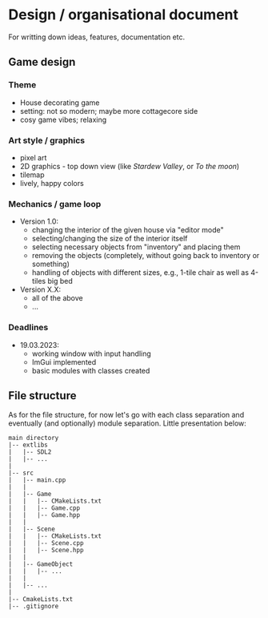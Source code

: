 # Design / organisational document
For writting down ideas, features, documentation etc.

## Game design
### Theme
- House decorating game
- setting: not so modern; maybe more cottagecore side
- cosy game vibes; relaxing

### Art style / graphics
- pixel art
- 2D graphics - top down view (like _Stardew Valley_, or _To the moon_)
- tilemap
- lively, happy colors

### Mechanics / game loop
- Version 1.0:
  - changing the interior of the given house via "editor mode"
  - selecting/changing the size of the interior itself
  - selecting necessary objects from "inventory" and placing them
  - removing the objects (completely, without going back to inventory or something)
  - handling of objects with different sizes, e.g., 1-tile chair as well as 4-tiles big bed
- Version X.X:
  - all of the above
  - ...

### Deadlines
- 19.03.2023:
  - working window with input handling
  - ImGui implemented
  - basic modules with classes created

## File structure
As for the file structure, for now let's go with each class separation and eventually (and optionally) module separation. Little presentation below:

```
main directory
|-- extlibs
|   |-- SDL2
|   |-- ...
|
|-- src
|   |-- main.cpp
|   |
|   |-- Game
|   |   |-- CMakeLists.txt
|   |   |-- Game.cpp
|   |   |-- Game.hpp
|   |
|   |-- Scene
|   |   |-- CMakeLists.txt
|   |   |-- Scene.cpp
|   |   |-- Scene.hpp
|   |
|   |-- GameObject
|   |   |-- ...
|   |
|   |-- ...
|
|-- CmakeLists.txt
|-- .gitignore
```